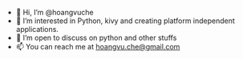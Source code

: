 - 👋 Hi, I’m @hoangvuche
- 👀 I’m interested in Python, kivy and creating platform independent applications.
- 🌱 I’m open to discuss on python and other stuffs
- 📫 You can reach me at hoangvu.che@gmail.com

<!---
hoangvuche/hoangvuche is a ✨ special ✨ repository because its `README.md` (this file) appears on your GitHub profile.
You can click the Preview link to take a look at your changes.
--->
